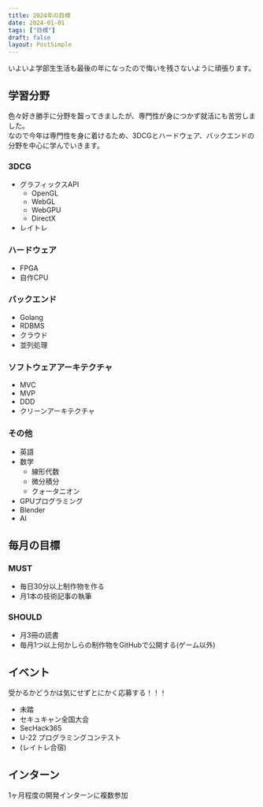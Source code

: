 ```yaml
---
title: 2024年の目標
date: 2024-01-01
tags: ["目標"]
draft: false
layout: PostSimple
---
```


いよいよ学部生生活も最後の年になったので悔いを残さないように頑張ります。  

## 学習分野

色々好き勝手に分野を齧ってきましたが、専門性が身につかず就活にも苦労しました。  
なので今年は専門性を身に着けるため、3DCGとハードウェア、バックエンドの分野を中心に学んでいきます。  

### 3DCG

- グラフィックスAPI
  - OpenGL
  - WebGL
  - WebGPU
  - DirectX
- レイトレ

### ハードウェア

- FPGA
- 自作CPU

### バックエンド

- Golang
- RDBMS
- クラウド
- 並列処理

### ソフトウェアアーキテクチャ

- MVC
- MVP
- DDD
- クリーンアーキテクチャ

### その他

- 英語
- 数学
  - 線形代数
  - 微分積分
  - クォータニオン
- GPUプログラミング
- Blender
- AI

## 毎月の目標

### MUST

- 毎日30分以上制作物を作る
- 月1本の技術記事の執筆

### SHOULD

- 月3冊の読書
- 毎月1つ以上何かしらの制作物をGitHubで公開する(ゲーム以外)

## イベント

受かるかどうかは気にせずとにかく応募する！！！  

- 未踏
- セキュキャン全国大会
- SecHack365
- U-22 プログラミングコンテスト
- (レイトレ合宿)

## インターン

1ヶ月程度の開発インターンに複数参加  
